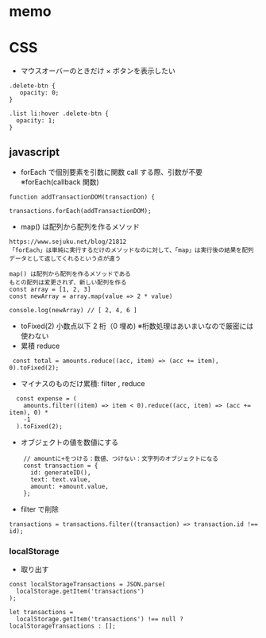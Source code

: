 # memo

# CSS

- マウスオーバーのときだけ × ボタンを表示したい

```
.delete-btn {
   opacity: 0;
}

.list li:hover .delete-btn {
  opacity: 1;
}
```

## javascript

- forEach で個別要素を引数に関数 call する際、引数が不要
  ※forEach(callback 関数)

```
function addTransactionDOM(transaction) {

transactions.forEach(addTransactionDOM);
```

- map() は配列から配列を作るメソッド

```
https://www.sejuku.net/blog/21812
「forEach」は単純に実行するだけのメソッドなのに対して、「map」は実行後の結果を配列データとして返してくれるという点が違う

map() は配列から配列を作るメソッドである
もとの配列は変更されず、新しい配列を作る
const array = [1, 2, 3]
const newArray = array.map(value => 2 * value)

console.log(newArray) // [ 2, 4, 6 ]
```

- toFixed(2) 小数点以下 2 桁（0 埋め) ※桁数処理はあいまいなので厳密には使わない
- 累積 reduce

```
 const total = amounts.reduce((acc, item) => (acc += item), 0).toFixed(2);
```

- マイナスのものだけ累積: filter , reduce

```
  const expense = (
    amounts.filter((item) => item < 0).reduce((acc, item) => (acc += item), 0) *
    -1
  ).toFixed(2);
```

- オブジェクトの値を数値にする

```
    // amountに+をつける：数値、つけない：文字列のオブジェクトになる
    const transaction = {
      id: generateID(),
      text: text.value,
      amount: +amount.value,
    };

```

- filter で削除

```
transactions = transactions.filter((transaction) => transaction.id !== id);
```

### localStorage

- 取り出す

```
const localStorageTransactions = JSON.parse(
  localStorage.getItem('transactions')
);

let transactions =
  localStorage.getItem('transactions') !== null ? localStorageTransactions : [];
```
